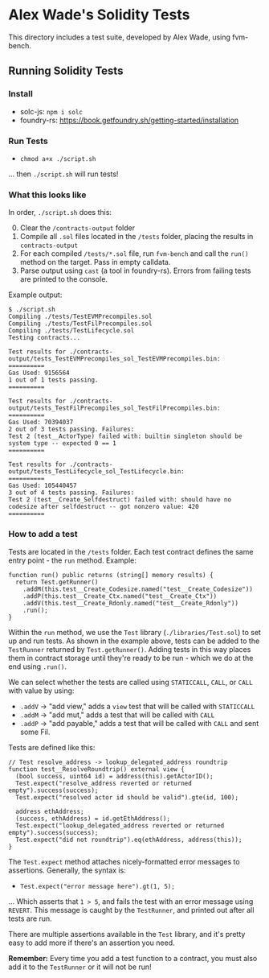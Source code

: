 # Alex Wade's Solidity Tests
This directory includes a test suite, developed by Alex Wade, using fvm-bench.

## Running Solidity Tests

### Install

* solc-js: `npm i solc`
* foundry-rs: https://book.getfoundry.sh/getting-started/installation

### Run Tests

* `chmod a+x ./script.sh`

... then `./script.sh` will run tests!

### What this looks like

In order, `./script.sh` does this:

0. Clear the `/contracts-output` folder
1. Compile all `.sol` files located in the `/tests` folder, placing the results in `contracts-output`
2. For each compiled `/tests/*.sol` file, run `fvm-bench` and call the `run()` method on the target. Pass in empty calldata.
3. Parse output using `cast` (a tool in foundry-rs). Errors from failing tests are printed to the console.

Example output:
```
$ ./script.sh
Compiling ./tests/TestEVMPrecompiles.sol
Compiling ./tests/TestFilPrecompiles.sol
Compiling ./tests/TestLifecycle.sol
Testing contracts...

Test results for ./contracts-output/tests_TestEVMPrecompiles_sol_TestEVMPrecompiles.bin:
==========
Gas Used: 9156564
1 out of 1 tests passing.
==========

Test results for ./contracts-output/tests_TestFilPrecompiles_sol_TestFilPrecompiles.bin:
==========
Gas Used: 70394037
2 out of 3 tests passing. Failures:
Test 2 (test__ActorType) failed with: builtin singleton should be system type -- expected 0 == 1
==========

Test results for ./contracts-output/tests_TestLifecycle_sol_TestLifecycle.bin:
==========
Gas Used: 105440457
3 out of 4 tests passing. Failures:
Test 2 (test__Create_Selfdestruct) failed with: should have no codesize after selfdestruct -- got nonzero value: 420
==========

```

### How to add a test

Tests are located in the `/tests` folder. Each test contract defines the same entry point - the `run` method. Example:

```solidity
function run() public returns (string[] memory results) {
  return Test.getRunner()
    .addM(this.test__Create_Codesize.named("test__Create_Codesize"))
    .addP(this.test__Create_Ctx.named("test__Create_Ctx"))
    .addV(this.test__Create_Rdonly.named("test__Create_Rdonly"))
    .run();
}
```

Within the `run` method, we use the `Test` library (`./libraries/Test.sol`) to set up and run tests. As shown in the example above, tests can be added to the `TestRunner` returned by `Test.getRunner()`. Adding tests in this way places them in contract storage until they're ready to be run - which we do at the end using `.run()`.

We can select whether the tests are called using `STATICCALL`, `CALL`, or `CALL` with value by using:
* `.addV` -> "add view," adds a `view` test that will be called with `STATICCALL`
* `.addM` -> "add mut," adds a test that will be called with `CALL`
* `.addP` -> "add payable," adds a test that will be called with `CALL` and sent some Fil.

Tests are defined like this:

```solidity
// Test resolve_address -> lookup_delegated_address roundtrip
function test__ResolveRoundtrip() external view {
  (bool success, uint64 id) = address(this).getActorID();
  Test.expect("resolve_address reverted or returned empty").success(success);
  Test.expect("resolved actor id should be valid").gte(id, 100);

  address ethAddress;
  (success, ethAddress) = id.getEthAddress();
  Test.expect("lookup_delegated_address reverted or returned empty").success(success);
  Test.expect("did not roundtrip").eq(ethAddress, address(this));
}
```

The `Test.expect` method attaches nicely-formatted error messages to assertions. Generally, the syntax is:
* `Test.expect("error message here").gt(1, 5);`

... Which asserts that `1 > 5`, and fails the test with an error message using `REVERT`. This message is caught by the `TestRunner`, and printed out after all tests are run.

There are multiple assertions available in the `Test` library, and it's pretty easy to add more if there's an assertion you need.

**Remember:** Every time you add a test function to a contract, you must also add it to the `TestRunner` or it will not be run!
